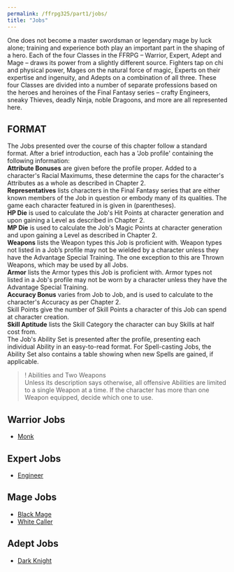```yaml
---
permalink: /ffrpg325/part1/jobs/
title: "Jobs"
---
```


One does not become a master swordsman or legendary mage by
luck alone; training and experience both play an important part in
the shaping of a hero. Each of the four Classes in the FFRPG –
Warrior, Expert, Adept and Mage – draws its power from a slightly
different source. Fighters tap on chi and physical power, Mages on
the natural force of magic, Experts on their expertise and ingenuity,
and Adepts on a combination of all three. These four Classes are
divided into a number of separate professions based on the heroes
and heroines of the Final Fantasy series – crafty Engineers, sneaky
Thieves, deadly Ninja, noble Dragoons, and more are all represented
here.

## FORMAT

The Jobs presented over the course of this chapter follow a
standard format. After a brief introduction, each has a 'Job profile'
containing the following information:  
**Attribute Bonuses** are given before the profile proper. Added to a
character's Racial Maximums, these determine the caps for the
character's Attributes as a whole as described in Chapter 2.  
**Representatives** lists characters in the Final Fantasy series that
are either known members of the Job in question or embody many
of its qualities. The game each character featured in is given in
(parentheses).  
**HP Die** is used to calculate the Job's Hit Points at character
generation and upon gaining a Level as described in Chapter 2.  
**MP Die** is used to calculate the Job's Magic Points at character
generation and upon gaining a Level as described in Chapter 2.  
**Weapons** lists the Weapon types this Job is proficient with. Weapon
types not listed in a Job’s profile may not be wielded by a character
unless they have the Advantage Special Training. The one exception
to this are Thrown Weapons, which may be used by all Jobs.  
**Armor** lists the Armor types this Job is proficient with. Armor types
not listed in a Job's profile may not be worn by a character unless
they have the Advantage Special Training.  
**Accuracy Bonus** varies from Job to Job, and is used to calculate to
the character's Accuracy as per Chapter 2.  
Skill Points give the number of Skill Points a character of this Job
can spend at character creation.  
**Skill Aptitude** lists the Skill Category the character can buy Skills at
half cost from.  
The Job's Ability Set is presented after the profile, presenting each
individual Ability in an easy-to-read format. For Spell-casting Jobs,
the Ability Set also contains a table showing when new Spells are
gained, if applicable.  
>! Abilities and Two Weapons  
Unless its description says otherwise, all offensive Abilities are
limited to a single Weapon at a time. If the character has more
than one Weapon equipped, decide which one to use.

## Warrior Jobs
- [Monk](/ffrpg325/part1/jobs/monk/)

## Expert Jobs
- [Engineer](/ffrpg325/part1/jobs/engineer/)

## Mage Jobs
- [Black Mage](/ffrpg325/part1/jobs/black-mage/)
- [White Caller](/ffrpg325/part1/jobs/white-caller/)

## Adept Jobs
- [Dark Knight](/ffrpg325/part1/jobs/dark-knight/)
